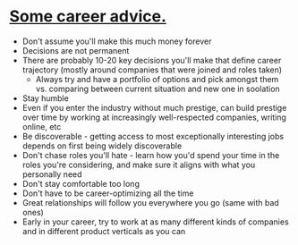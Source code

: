 # [Some career advice.](https://lethain.com/career-advice/)

* Don't assume you'll make this much money forever
* Decisions are not permanent
* There are probably 10-20 key decisions you'll make that define career trajectory (mostly around companies that were joined and roles taken)
  * Always try and have a portfolio of options and pick amongst them vs. comparing between current situation and new one in soolation
* Stay humble
* Even if you enter the industry without much prestige, can build prestige over time by working at increasingly well-respected companies, writing online, etc
* Be discoverable - getting access to most exceptionally interesting jobs depends on first being widely discoverable
* Don't chase roles you'll hate - learn how you'd spend your time in the roles you're considering, and make sure it aligns with what you personally need
* Don't stay comfortable too long
* Don't have to be career-optimizing all the time
* Great relationships will follow you everywhere you go (same with bad ones)
* Early in your career, try to work at as many different kinds of companies and in different product verticals as you can
